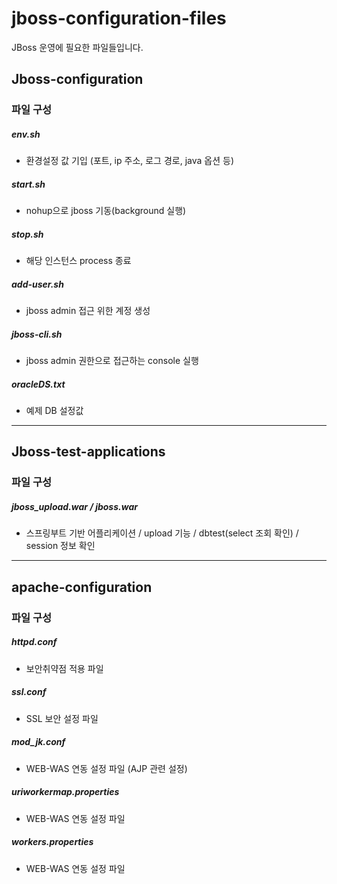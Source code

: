 # jboss-configuration-files
JBoss 운영에 필요한 파일들입니다.
## Jboss-configuration
### 파일 구성
##### env.sh
- 환경설정 값 기입 (포트, ip 주소, 로그 경로, java 옵션 등)
##### start.sh
- nohup으로 jboss 기동(background 실행)
##### stop.sh
- 해당 인스턴스 process 종료
##### add-user.sh
- jboss admin 접근 위한 계정 생성
##### jboss-cli.sh
- jboss admin 권한으로 접근하는 console 실행
##### oracleDS.txt
- 예제 DB 설정값
---
## Jboss-test-applications
### 파일 구성
##### jboss_upload.war / jboss.war
- 스프링부트 기반 어플리케이션 / upload 기능 / dbtest(select 조회 확인) / session 정보 확인

---

## apache-configuration
### 파일 구성
##### httpd.conf 
- 보안취약점 적용 파일
##### ssl.conf
- SSL 보안 설정 파일
##### mod_jk.conf
- WEB-WAS 연동 설정 파일 (AJP 관련 설정)
##### uriworkermap.properties
- WEB-WAS 연동 설정 파일
##### workers.properties
- WEB-WAS 연동 설정 파일